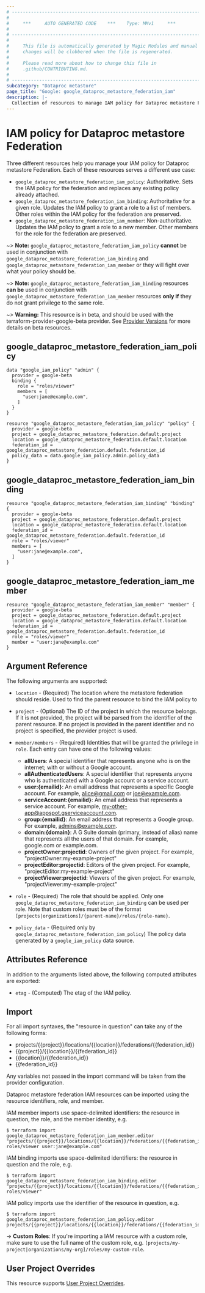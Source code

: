 ```yaml
---
# ----------------------------------------------------------------------------
#
#     ***     AUTO GENERATED CODE    ***    Type: MMv1     ***
#
# ----------------------------------------------------------------------------
#
#     This file is automatically generated by Magic Modules and manual
#     changes will be clobbered when the file is regenerated.
#
#     Please read more about how to change this file in
#     .github/CONTRIBUTING.md.
#
# ----------------------------------------------------------------------------
subcategory: "Dataproc metastore"
page_title: "Google: google_dataproc_metastore_federation_iam"
description: |-
  Collection of resources to manage IAM policy for Dataproc metastore Federation
---
```


# IAM policy for Dataproc metastore Federation
Three different resources help you manage your IAM policy for Dataproc metastore Federation. Each of these resources serves a different use case:

* `google_dataproc_metastore_federation_iam_policy`: Authoritative. Sets the IAM policy for the federation and replaces any existing policy already attached.
* `google_dataproc_metastore_federation_iam_binding`: Authoritative for a given role. Updates the IAM policy to grant a role to a list of members. Other roles within the IAM policy for the federation are preserved.
* `google_dataproc_metastore_federation_iam_member`: Non-authoritative. Updates the IAM policy to grant a role to a new member. Other members for the role for the federation are preserved.

~> **Note:** `google_dataproc_metastore_federation_iam_policy` **cannot** be used in conjunction with `google_dataproc_metastore_federation_iam_binding` and `google_dataproc_metastore_federation_iam_member` or they will fight over what your policy should be.

~> **Note:** `google_dataproc_metastore_federation_iam_binding` resources **can be** used in conjunction with `google_dataproc_metastore_federation_iam_member` resources **only if** they do not grant privilege to the same role.


~> **Warning:** This resource is in beta, and should be used with the terraform-provider-google-beta provider.
See [Provider Versions](https://terraform.io/docs/providers/google/guides/provider_versions.html) for more details on beta resources.


## google\_dataproc\_metastore\_federation\_iam\_policy

```hcl
data "google_iam_policy" "admin" {
  provider = google-beta
  binding {
    role = "roles/viewer"
    members = [
      "user:jane@example.com",
    ]
  }
}

resource "google_dataproc_metastore_federation_iam_policy" "policy" {
  provider = google-beta
  project = google_dataproc_metastore_federation.default.project
  location = google_dataproc_metastore_federation.default.location
  federation_id = google_dataproc_metastore_federation.default.federation_id
  policy_data = data.google_iam_policy.admin.policy_data
}
```

## google\_dataproc\_metastore\_federation\_iam\_binding

```hcl
resource "google_dataproc_metastore_federation_iam_binding" "binding" {
  provider = google-beta
  project = google_dataproc_metastore_federation.default.project
  location = google_dataproc_metastore_federation.default.location
  federation_id = google_dataproc_metastore_federation.default.federation_id
  role = "roles/viewer"
  members = [
    "user:jane@example.com",
  ]
}
```

## google\_dataproc\_metastore\_federation\_iam\_member

```hcl
resource "google_dataproc_metastore_federation_iam_member" "member" {
  provider = google-beta
  project = google_dataproc_metastore_federation.default.project
  location = google_dataproc_metastore_federation.default.location
  federation_id = google_dataproc_metastore_federation.default.federation_id
  role = "roles/viewer"
  member = "user:jane@example.com"
}
```

## Argument Reference

The following arguments are supported:

* `location` - (Required) The location where the metastore federation should reside.
 Used to find the parent resource to bind the IAM policy to

* `project` - (Optional) The ID of the project in which the resource belongs.
    If it is not provided, the project will be parsed from the identifier of the parent resource. If no project is provided in the parent identifier and no project is specified, the provider project is used.

* `member/members` - (Required) Identities that will be granted the privilege in `role`.
  Each entry can have one of the following values:
  * **allUsers**: A special identifier that represents anyone who is on the internet; with or without a Google account.
  * **allAuthenticatedUsers**: A special identifier that represents anyone who is authenticated with a Google account or a service account.
  * **user:{emailid}**: An email address that represents a specific Google account. For example, alice@gmail.com or joe@example.com.
  * **serviceAccount:{emailid}**: An email address that represents a service account. For example, my-other-app@appspot.gserviceaccount.com.
  * **group:{emailid}**: An email address that represents a Google group. For example, admins@example.com.
  * **domain:{domain}**: A G Suite domain (primary, instead of alias) name that represents all the users of that domain. For example, google.com or example.com.
  * **projectOwner:projectid**: Owners of the given project. For example, "projectOwner:my-example-project"
  * **projectEditor:projectid**: Editors of the given project. For example, "projectEditor:my-example-project"
  * **projectViewer:projectid**: Viewers of the given project. For example, "projectViewer:my-example-project"

* `role` - (Required) The role that should be applied. Only one
    `google_dataproc_metastore_federation_iam_binding` can be used per role. Note that custom roles must be of the format
    `[projects|organizations]/{parent-name}/roles/{role-name}`.

* `policy_data` - (Required only by `google_dataproc_metastore_federation_iam_policy`) The policy data generated by
  a `google_iam_policy` data source.

## Attributes Reference

In addition to the arguments listed above, the following computed attributes are
exported:

* `etag` - (Computed) The etag of the IAM policy.

## Import

For all import syntaxes, the "resource in question" can take any of the following forms:

* projects/{{project}}/locations/{{location}}/federations/{{federation_id}}
* {{project}}/{{location}}/{{federation_id}}
* {{location}}/{{federation_id}}
* {{federation_id}}

Any variables not passed in the import command will be taken from the provider configuration.

Dataproc metastore federation IAM resources can be imported using the resource identifiers, role, and member.

IAM member imports use space-delimited identifiers: the resource in question, the role, and the member identity, e.g.
```
$ terraform import google_dataproc_metastore_federation_iam_member.editor "projects/{{project}}/locations/{{location}}/federations/{{federation_id}} roles/viewer user:jane@example.com"
```

IAM binding imports use space-delimited identifiers: the resource in question and the role, e.g.
```
$ terraform import google_dataproc_metastore_federation_iam_binding.editor "projects/{{project}}/locations/{{location}}/federations/{{federation_id}} roles/viewer"
```

IAM policy imports use the identifier of the resource in question, e.g.
```
$ terraform import google_dataproc_metastore_federation_iam_policy.editor projects/{{project}}/locations/{{location}}/federations/{{federation_id}}
```

-> **Custom Roles**: If you're importing a IAM resource with a custom role, make sure to use the
 full name of the custom role, e.g. `[projects/my-project|organizations/my-org]/roles/my-custom-role`.

## User Project Overrides

This resource supports [User Project Overrides](https://registry.terraform.io/providers/hashicorp/google/latest/docs/guides/provider_reference#user_project_override).
